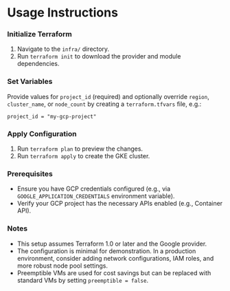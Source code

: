 # Usage Instructions

### Initialize Terraform
1. Navigate to the `infra/` directory.
2. Run `terraform init` to download the provider and module dependencies.

### Set Variables
Provide values for `project_id` (required) and optionally override `region`, `cluster_name`, or `node_count` by creating a `terraform.tfvars` file, e.g.:

```hcl
project_id = "my-gcp-project"
```

### Apply Configuration
1. Run `terraform plan` to preview the changes.
2. Run `terraform apply` to create the GKE cluster.

### Prerequisites
- Ensure you have GCP credentials configured (e.g., via `GOOGLE_APPLICATION_CREDENTIALS` environment variable).
- Verify your GCP project has the necessary APIs enabled (e.g., Container API).

### Notes
- This setup assumes Terraform 1.0 or later and the Google provider.
- The configuration is minimal for demonstration. In a production environment, consider adding network configurations, IAM roles, and more robust node pool settings.
- Preemptible VMs are used for cost savings but can be replaced with standard VMs by setting `preemptible = false`.
